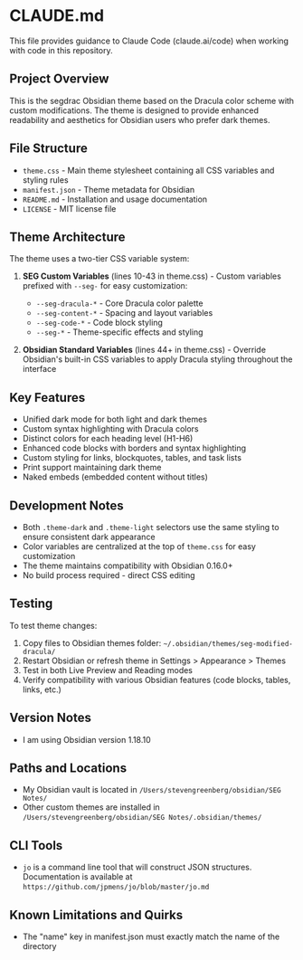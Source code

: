 # CLAUDE.md

This file provides guidance to Claude Code (claude.ai/code) when working with code in this repository.

## Project Overview

This is the segdrac Obsidian theme based on the Dracula color scheme with custom modifications. The theme is designed to provide enhanced readability and aesthetics for Obsidian users who prefer dark themes.

## File Structure

- `theme.css` - Main theme stylesheet containing all CSS variables and styling rules
- `manifest.json` - Theme metadata for Obsidian
- `README.md` - Installation and usage documentation
- `LICENSE` - MIT license file

## Theme Architecture

The theme uses a two-tier CSS variable system:

1. **SEG Custom Variables** (lines 10-43 in theme.css) - Custom variables prefixed with `--seg-` for easy customization:
   - `--seg-dracula-*` - Core Dracula color palette
   - `--seg-content-*` - Spacing and layout variables
   - `--seg-code-*` - Code block styling
   - `--seg-*` - Theme-specific effects and styling

2. **Obsidian Standard Variables** (lines 44+ in theme.css) - Override Obsidian's built-in CSS variables to apply Dracula styling throughout the interface

## Key Features

- Unified dark mode for both light and dark themes
- Custom syntax highlighting with Dracula colors
- Distinct colors for each heading level (H1-H6)
- Enhanced code blocks with borders and syntax highlighting
- Custom styling for links, blockquotes, tables, and task lists
- Print support maintaining dark theme
- Naked embeds (embedded content without titles)

## Development Notes

- Both `.theme-dark` and `.theme-light` selectors use the same styling to ensure consistent dark appearance
- Color variables are centralized at the top of `theme.css` for easy customization
- The theme maintains compatibility with Obsidian 0.16.0+
- No build process required - direct CSS editing

## Testing

To test theme changes:
1. Copy files to Obsidian themes folder: `~/.obsidian/themes/seg-modified-dracula/`
2. Restart Obsidian or refresh theme in Settings > Appearance > Themes
3. Test in both Live Preview and Reading modes
4. Verify compatibility with various Obsidian features (code blocks, tables, links, etc.)

## Version Notes

- I am using Obsidian version 1.18.10

## Paths and Locations

- My Obsidian vault is located in `/Users/stevengreenberg/obsidian/SEG Notes/`
- Other custom themes are installed in `/Users/stevengreenberg/obsidian/SEG Notes/.obsidian/themes/`

## CLI Tools

- `jo` is a command line tool that will construct JSON structures. Documentation is available at `https://github.com/jpmens/jo/blob/master/jo.md`

## Known Limitations and Quirks

- The "name" key in manifest.json must exactly match the name of the directory
